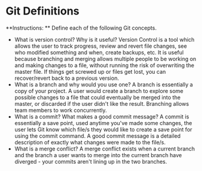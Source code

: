 # Git Definitions

**Instructions: ** Define each of the following Git concepts.

* What is version control?  Why is it useful?
    Version Control is a tool which allows the user to track progress, review and revert file changes, see who modified something and when, create backups, etc. It is useful because branching and merging allows multiple people to be working on and making changes to a file, without running the risk of overwriting the master file. If things get screwed up or files get lost, you can recover/revert back to a previous version. 
* What is a branch and why would you use one?
    A branch is essentially a copy of your project. A user would create a branch to explore some possible changes to a file that could eventually be merged into the master, or discarded if the user didn't like the result. Branching allows team members to work concurrently.
* What is a commit? What makes a good commit message?
    A commit is essentially a save point, used anytime you've made some changes, the user lets Git know which file/s they would like to create a save point for using the commit command. A good commit message is a detailed description of exactly what changes were made to the file/s.
* What is a merge conflict?
    A merge conflict exists when a current branch and the branch a user wants to merge into the current branch have diverged - your commits aren't lining up in the two branches.
    